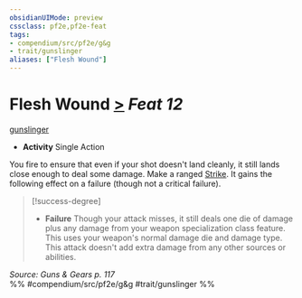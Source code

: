 ```yaml
---
obsidianUIMode: preview
cssclass: pf2e,pf2e-feat
tags:
- compendium/src/pf2e/g&g
- trait/gunslinger
aliases: ["Flesh Wound"]
---
```

# Flesh Wound  [>](../../rules/core-rulebook/chapter-9-playing-the-game.md#Actions "Single Action") *Feat 12*  
[gunslinger](../../rules/traits/gunslinger-g-g.md)  

- **Activity** Single Action

You fire to ensure that even if your shot doesn't land cleanly, it still lands close enough to deal some damage. Make a ranged [Strike](../../rules/actions/strike.md). It gains the following effect on a failure (though not a critical failure).

> [!success-degree] 
> - **Failure** Though your attack misses, it still deals one die of damage plus any damage from your weapon specialization class feature. This uses your weapon's normal damage die and damage type. This attack doesn't add extra damage from any other sources or abilities.

*Source: Guns & Gears p. 117*  
%% #compendium/src/pf2e/g&g #trait/gunslinger %%
